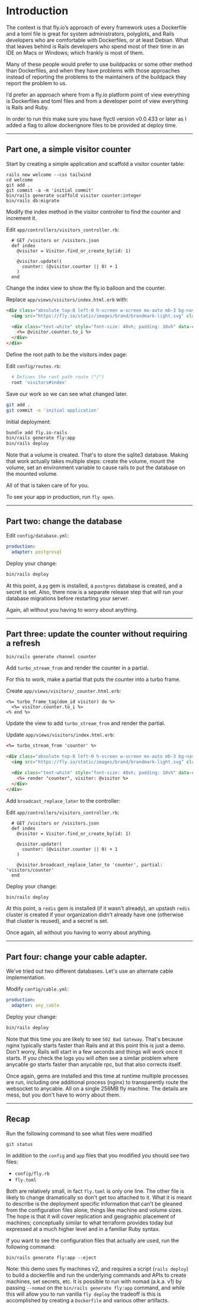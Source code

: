 # Introduction

The context is that fly.io’s approach of every framework uses a Dockerfile and a toml file is great for system administrators, polyglots, and Rails developers who are comfortable with Dockerfiles, or at least Debian. What that leaves behind is Rails developers who spend most of their time in an IDE on Macs or Windows; which frankly is most of them.

Many of these people would prefer to use buildpacks or some other method than Dockerfiles, and when they have problems with those approaches instead of reporting the problems to the maintainers of the buildpack they report the problem to us.

I’d prefer an approach where from a fly.io platform point of view everything is Dockerfiles and toml files and from a developer point of view everything is Rails and Ruby.

In order to run this make sure you have flyctl version v0.0.433 or later as I added a flag to allow dockerignore files to be provided at deploy time.

---

## Part one, a simple visitor counter

Start by creating a simple application and scaffold a visitor counter table:

```
rails new welcome --css tailwind
cd welcome
git add .
git commit -a -m 'initial commit'
bin/rails generate scaffold visitor counter:integer
bin/rails db:migrate
```

Modify the index method in the visitor controller to find the counter and increment it. 

Edit `app/controllers/visitors_controller.rb`:

```
  # GET /visitors or /visitors.json
  def index
    @visitor = Visitor.find_or_create_by(id: 1)

    @visitor.update!(
      counter: (@visitor.counter || 0) + 1
    )
  end
```

Change the index view to show the fly.io balloon and the counter.

Replace `app/views/visitors/index.html.erb` with:

```html
<div class="absolute top-0 left-0 h-screen w-screen mx-auto mb-3 bg-navy px-20 py-14 rounded-[20vh] flex flex-row items-center justify-center" style="background-color:rgb(36 24 91)">
  <img src="https://fly.io/static/images/brand/brandmark-light.svg" class="h-[50vh]" style="margin-top: -15px" alt="The monochrome white Fly.io brandmark on a navy background" srcset="">

  <div class="text-white" style="font-size: 40vh; padding: 10vh" data-controller="counter">
    <%= @visitor.counter.to_i %>
  </div>
</div>
```

Define the root path to be the visitors index page:

Edit `config/routes.rb`:

```ruby
  # Defines the root path route ("/")
  root 'visitors#index'
```

Save our work so we can see what changed later.

```sh
git add .
git commit -m 'initial application'
```

Initial deployment:

```sh
bundle add fly.io-rails
bin/rails generate fly:app
bin/rails deploy
```

Note that a volume is created.  That's to store the sqlite3 database.  Making
that work actually takes multiple steps: create the volume, mount the volume, set an environment variable to cause rails to put the database on the mounted volume.

All of that is taken care of for you.

To see your app in production, run `fly open`.

---

## Part two: change the database

Edit `config/database.yml`:

```yaml
production:
  adapter: postgresql
```

Deploy your change:

```sh
bin/rails deploy
```

At this point, a `pg` gem is installed, a `postgres` database is created, and a
secret is set.  Also, there now is a separate release step that will run
your database migrations before restarting your server.

Again, all without you having to worry about anything.

---

## Part three: update the counter without requiring a refresh

```
bin/rails generate channel counter
```

Add `turbo_stream_from` and render the counter in a partial.

For this to work, make a partial that puts the counter into a turbo frame.

Create `app/views/visitors/_counter.html.erb`:

```
<%= turbo_frame_tag(dom_id visitor) do %>
  <%= visitor.counter.to_i %>
<% end %>
```

Update the view to add `turbo_stream_from` and render the partial.

Update `app/views/visitors/index.html.erb`:

```html
<%= turbo_stream_from 'counter' %>

<div class="absolute top-0 left-0 h-screen w-screen mx-auto mb-3 bg-navy px-20 py-14 rounded-[20vh] flex flex-row items-center justify-center" style="background-color:rgb(36 24 91)">
  <img src="https://fly.io/static/images/brand/brandmark-light.svg" class="h-[50vh]" style="margin-top: -15px" alt="The monochrome white Fly.io brandmark on a navy background" srcset="">

  <div class="text-white" style="font-size: 40vh; padding: 10vh" data-controller="counter">
    <%= render "counter", visitor: @visitor %>
  </div>
</div>
```

Add `broadcast_replace_later` to the controller:

Edit `app/controllers/visitors_controller.rb`:

```
  # GET /visitors or /visitors.json
  def index
    @visitor = Visitor.find_or_create_by(id: 1) 

    @visitor.update!(
      counter: (@visitor.counter || 0) + 1
    )

    @visitor.broadcast_replace_later_to 'counter', partial: 'visitors/counter'
  end
```

Deploy your change:

```sh
bin/rails deploy
```

At this point, a `redis` gem is installed (if it wasn't already), an upstash `redis` cluster is created if your organization didn't already have one (otherwise that cluster is reused), and a secret is set.

Once again, all without you having to worry about anything.

---

## Part four: change your cable adapter.

We've tried out two different databases.  Let's use an alternate cable implementation.

Modify `config/cable.yml`:

```yaml
production:
  adapter: any_cable
```

Deploy your change:

```sh
bin/rails deploy
```

Note that this time you are likely to see `502 Bad Gateway`.  That's because nginx typically starts faster than Rails and at this point this is just a demo.  Don't worry, Rails will start in a few seconds and things will work once it starts.  If you check the logs you will often see a similar problem where anycable go starts faster than anycable rpc, but that also corrects itself.

Once again, gems are installed and this time at runtime multiple processes are run, including one additional process (nginx) to transparently route the websocket to anycable.
All on a single 256MB fly machine.  The details are mess, but you don't have to worry about them.

---

## Recap

Run the following command to see what files were modified

```
git status
```

In addition to the `config` and `app` files that you modified you should see two files:
  * `config/fly.rb`
  * `fly.toml`

Both are relatively small, in fact `fly.toml` is only one line.  The other file is
likely to change dramatically so don't get too attached to it.  What it is meant to
describe is the deployment specific information that can't be gleaned from the
configuration files alone, things like machine and volume sizes.  The hope is that
it will cover replication and geographic placement of machines; conceptually similar
to what terraform provides today but expressed at a much higher level and in a
familiar Ruby syntax. 

If you want to see the configuration files that actually are used, run the following command:

```
bin/rails generate fly:app --eject
```

Note: this demo uses fly machines v2, and requires a script (`rails deploy`)
to build a dockerfile and run the underlying commands and APIs to create
machines, set secrets, etc.  It is possible to run with nomad (a.k.a. v1) by
passing `--nomad` on the `bin/rails generate fly:app` command, and while
this will allow you to run vanilla `fly deploy` the tradeoff is this
is accomplished by creating a `Dockerfile` and various other artifacts.
